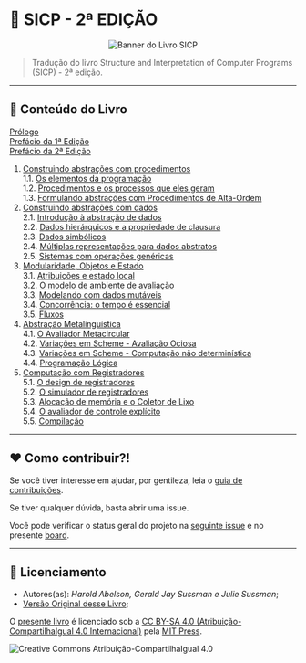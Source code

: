 # :carousel_horse: SICP - 2ª EDIÇÃO 

<p align="center"

![Banner do Livro SICP](https://mitpress.mit.edu/sites/default/files/sicp/graphics/main-banner.gif)
>
</p>

> Tradução do livro Structure and Interpretation of Computer Programs (SICP) - 2ª edição.

---

## :orange_book: Conteúdo do Livro

[Prólogo](https://github.com/okrdu/sicp-ptbr/blob/master/capitulos/00-00-prologo.md) <br>
[Prefácio da 1ª Edição](https://github.com/okrdu/sicp-ptbr/blob/master/capitulos/00-01-prefacio-primeira-edicao.md) <br>
[Prefácio da 2ª Edição](https://github.com/okrdu/sicp-ptbr/blob/master/capitulos/00-02-prefacio-segunda-edicao.md) <br>

1. [Construindo abstrações com procedimentos](https://github.com/okrdu/sicp-ptbr/blob/master/capitulos/01-00-construindo-abstracoes-procedimentos.md) <br>
    1.1. [Os elementos da programação](https://github.com/okrdu/sicp-ptbr/blob/master/capitulos/01-01-elementos-da-programacao.md) <br>
    1.2. [Procedimentos e os processos que eles geram](https://github.com/okrdu/sicp-ptbr/blob/master/capitulos/01-02-procedimentos-e-processos.md) <br>
    1.3. [Formulando abstrações com Procedimentos de Alta-Ordem](https://github.com/okrdu/sicp-ptbr/blob/master/capitulos/01-03-procedimentos-de-alta-ordem.md) <br>
2. [Construindo abstrações com dados](https://github.com/okrdu/sicp-ptbr/blob/master/capitulos/02-00-construindo-abstracoes-dados.md) <br>
    2.1. [Introdução à abstração de dados](https://github.com/okrdu/sicp-ptbr/blob/master/capitulos/02-01-intro-abstracoes-dados.md) <br>
    2.2. [Dados hierárquicos e a propriedade de clausura](https://github.com/okrdu/sicp-ptbr/blob/master/capitulos/02-02-dados-hierarquicos-clausura.md) <br>
    2.3. [Dados simbólicos](https://github.com/okrdu/sicp-ptbr/blob/master/capitulos/02-03-dados-simbolicos.md) <br>
    2.4. [Múltiplas representações para dados abstratos](https://github.com/okrdu/sicp-ptbr/blob/master/capitulos/02-04-multiplas-representacoes-dados-abstratos.md) <br>
    2.5. [Sistemas com operações genéricas](https://github.com/okrdu/sicp-ptbr/blob/master/capitulos/02-05-sistemas-operacoes-genericas.md) <br>
3. [Modularidade, Objetos e Estado](https://github.com/okrdu/sicp-ptbr/blob/master/capitulos/03-00-modularidade-objetos-estado.md) <br>
    3.1. [Atribuições e estado local](https://github.com/okrdu/sicp-ptbr/blob/master/capitulos/03-01-atribuicoes-estado-local.md) <br>
    3.2. [O modelo de ambiente de avaliação](https://github.com/okrdu/sicp-ptbr/blob/master/capitulos/03-02-modelo-ambiente-avaliacao.md) <br>
    3.3. [Modelando com dados mutáveis](https://github.com/okrdu/sicp-ptbr/blob/master/capitulos/03-03-modelando-dados-mutaveis.md) <br>
    3.4. [Concorrência: o tempo é essencial](https://github.com/okrdu/sicp-ptbr/blob/master/capitulos/03-04-concorrencia.md) <br>
    3.5. [Fluxos](https://github.com/okrdu/sicp-ptbr/blob/master/capitulos/03-05-fluxos.md) <br>
4. [Abstração Metalinguística](https://github.com/okrdu/sicp-ptbr/blob/master/capitulos/04-00-abstracao-metalinguistica.md) <br>
    4.1. [O Avaliador Metacircular](https://github.com/okrdu/sicp-ptbr/blob/master/capitulos/04-01-avaliador-metacircular.md) <br>
    4.2. [Variações em Scheme - Avaliação Ociosa](https://github.com/okrdu/sicp-ptbr/blob/master/capitulos/04-02-avaliacao-ociosa.md) <br>
    4.3. [Variações em Scheme - Computação não determinística](https://github.com/okrdu/sicp-ptbr/blob/master/capitulos/04-03-computacao-nao-deterministica.md) <br>
    4.4. [Programação Lógica](https://github.com/okrdu/sicp-ptbr/blob/master/capitulos/04-04-programacao-logica.md) <br>
5. [Computação com Registradores](https://github.com/okrdu/sicp-ptbr/blob/master/capitulos/05-00-registradores.md) <br>
    5.1. [O design de registradores](https://github.com/okrdu/sicp-ptbr/blob/master/capitulos/05-01-design-registradores.md) <br>
    5.2. [O simulador de registradores](https://github.com/okrdu/sicp-ptbr/blob/master/capitulos/05-02-simulador-registradores.md) <br>
    5.3. [Alocação de memória e o Coletor de Lixo](https://github.com/okrdu/sicp-ptbr/blob/master/capitulos/05-03-coletor-lixo.md) <br>
    5.4. [O avaliador de controle explícito](https://github.com/okrdu/sicp-ptbr/blob/master/capitulos/05-04-avaliador-controle-explicito.md) <br>
    5.5. [Compilação](https://github.com/okrdu/sicp-ptbr/blob/master/capitulos/05-05-compilacao.md) <br>

---

## :hearts: Como contribuir?!

Se você tiver interesse em ajudar, por gentileza, leia o [guia de contribuições](https://github.com/okrdu/sicp-ptbr/blob/master/CONTRIBUINDO.md).

Se tiver qualquer dúvida, basta abrir uma issue.

Você pode verificar o status geral do projeto na [seguinte issue](https://github.com/okrdu/sicp-ptbr/issues/31) e no presente [board](https://github.com/okrdu/sicp-ptbr/projects/1).

---

## :page_facing_up: Licenciamento

- Autores(as): _Harold Abelson, Gerald Jay Sussman e Julie Sussman_;
- [Versão Original desse Livro](https://mitpress.mit.edu/sites/default/files/sicp/index.html); 

O [presente livro](https://github.com/okrdu/sicp-ptbr) é licenciado sob a [CC BY-SA 4.0 (Atribuição-CompartilhaIgual 4.0 Internacional)](https://creativecommons.org/licenses/by-sa/4.0/deed.pt_BR) pela [MIT Press](https://mitpress.mit.edu/).

![Creative Commons Atribuição-CompartilhaIgual 4.0](https://licensebuttons.net/l/by-sa/4.0/88x31.png)
